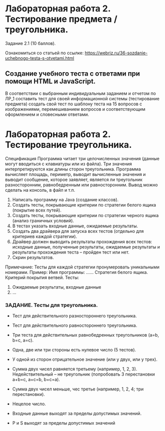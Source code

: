 # Лабораторная работа 2. Тестирование предмета / треугольника.
Задание 2.1 (10 баллов).

Ознакомиться со статьей по ссылке:
https://webriz.ru/36-sozdanie-uchebnogo-testa-s-otvetami.html
 
## Создание учебного теста с ответами при помощи HTML и JavaScript.
В соответствии с выбранным индивидуальным заданием и отчетом по ЛР_1
составить тест для своей информационной системы (тестирование предмета)
создать свой тест по шаблону теста на 15 вопросов с изображениями,
перемешиванием вопросов и соответствующим оформлением и словесными
ответами.
# Лабораторная работа 2. Тестирование треугольника. 
Спецификация
Программа читает три целочисленных значения (данные могут вводиться с
клавиатуры или из файла). Три значения интерпретируются как длины сторон
треугольника. Программа вычисляет площадь, периметр, выводит вычисленные
значения и выводит сообщение, которое заявляет, является ли треугольник
разносторонним, равнобедренным или равносторонним.
Вывод можно сделать на консоль, в файл и т.п.
1. Написать программу на Java (создание классов).
2. Создать тесты, покрывающие критерии по стратегии белого ящика
(покрытие всех путей).
3. Создать тесты, покрывающие критерии по стратегии черного ящика
(анализ граничных условий).
4. В тестах указать входные данные, ожидаемые результаты.
5. Создать два драйвера для запуска всех тестов (отдельно для критериев каждой
стратегии).
6. Драйвер должен выводить результаты прохождения всех тестов: исходные
данные, полученные результаты, ожидаемые результаты и результаты
прохождения теста – пройден тест или нет.
7. Скрин результатов.

Примечание: Тесты для каждой стратегии пронумеровать уникальными
номерами.
Пример:
Имя программы: ……
Стратегия белого ящика. Критерий покрытия ветвей.
Тесты:
1. Ожидаемые результаты, входные данные
2. …
### ЗАДАНИЕ. Тесты для треугольника.
+ Тест для действительного разностороннего треугольника.
+ Тест для действительного равностороннего треугольника.
+ Три теста для действительных равнобедренных треугольников (a=b,
b=c, a=c).
+ Одна, две или три стороны есть нулевое число (5 тестов).
+ У одной из сторон отрицательное значение (или у двух, или у трех).
+ Сумма двух чисел равняется третьему (например, 1, 2, 3).
Недействительный – не треугольник (попробовать 3 перестановки a+b=c,
a+c=b, b+c=a).

+ Сумма двух чисел меньше, чес третье (например, 1, 2, 4; три
перестановки).
+ Нецелое число.
+ Входные данные выходят за пределы допустимых значений.
+ P и S выходят за пределы допустимых значений
